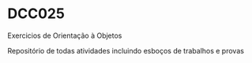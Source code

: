 # DCC025
Exercicios de Orientação à Objetos

Repositório de todas atividades incluindo esboços de trabalhos e provas
